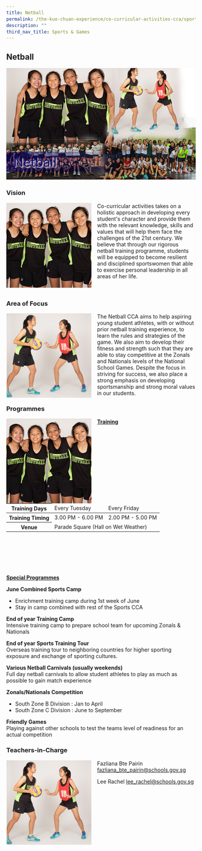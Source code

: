 ```yaml
---
title: Netball
permalink: /the-kuo-chuan-experience/co-curricular-activities-cca/sports-n-games/netball/
description: ""
third_nav_title: Sports & Games
---
```

## Netball

![](/images/The%20Kuo%20Chuan%20Experience/CCA/Netball/Netball.jpg)


### Vision

<img src="/images/The%20Kuo%20Chuan%20Experience/CCA/Netball/netball1.jpg" style="width:45%;margin-right:15px;" align = "left">

Co-curricular activities takes on a holistic approach in developing every student's character and provide them with the relevant knowledge, skills and values that will help them face the challenges of the 21st century. We believe that through our rigorous netball training programme, students will be equipped to become resilient and disciplined sportswomen that able to exercise personal leadership in all areas of her life.

<br>

### Area of Focus

<img src="/images/The%20Kuo%20Chuan%20Experience/CCA/Netball/netball2.jpg" style="width:45%;margin-right:15px;" align = "left">

The Netball CCA aims to help aspiring young student athletes, with or without prior netball training experience, to learn the rules and strategies of the game. We also aim to develop their fitness and strength such that they are able to stay competitive at the Zonals and Nationals levels of the National School Games. Despite the focus in striving for success, we also place a  strong emphasis on developing sportsmanship and strong moral values in our students.

### Programmes

<img src="/images/The%20Kuo%20Chuan%20Experience/CCA/Netball/netball1.jpg" style="width:45%;margin-right:15px;" align = "left">

**<u>Training</u>**

<table>
<thead>
  <tr>
    <th>Training Days</th>
    <td>Every Tuesday </td>
    <td>Every Friday</td>
  </tr>
</thead>
<tbody>
  <tr>
    <th>Training Timing</th>
    <td>3.00 PM - 6.00 PM</td>
    <td>2.00 PM - 5.00 PM</td>
  </tr>
  <tr>
    <th> Venue</th>
    <td colspan="2">Parade Square (Hall on Wet Weather)  </td>
  </tr>
</tbody>
</table>


<br><br><br><br><br>

**<u>Special Programmes</u>**

**June Combined Sports Camp**  

*   Enrichment training camp during 1st week of June 
*   Stay in camp combined with rest of the Sports CCA

  
**End of year Training Camp**<br>
Intensive training camp to prepare school team for upcoming Zonals & Nationals  
  
**End of year Sports Training Tour**  
Overseas training tour to neighboring countries for higher sporting exposure and exchange of sporting cultures.  
  
**Various Netball Carnivals (usually weekends)**  
Full day netball carnivals to allow student athletes to play as much as possible to gain match experience  
  
**Zonals/Nationals Competition**  

*   South Zone B Division : Jan to April
*   South Zone C Division : June to September

  
**Friendly Games**  
Playing against other schools to test the teams level of readiness for an actual competition


### Teachers-in-Charge

<img src="/images/The%20Kuo%20Chuan%20Experience/CCA/Netball/netball2.jpg" style="width:45%;margin-right:15px;" align = "left">

Fazliana Bte Pairin
<a href="mailto:fazliana_bte_pairin@schools.gov.sg">fazliana_bte_pairin@schools.gov.sg</a>

Lee Rachel
<a href="mailto:lee_rachel@schools.gov.sg">lee_rachel@schools.gov.sg</a>